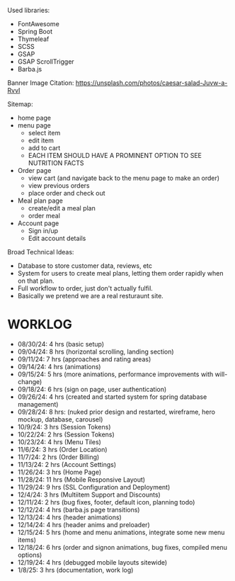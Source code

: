Used libraries: 
* FontAwesome
* Spring Boot
* Thymeleaf
* SCSS
* GSAP
* GSAP ScrollTrigger
* Barba.js

Banner Image Citation:
https://unsplash.com/photos/caesar-salad-Juvw-a-RvvI


Sitemap: 
* home page
* menu page
  * select item
  * edit item
  * add to cart
  * EACH ITEM SHOULD HAVE A PROMINENT OPTION TO SEE NUTRITION FACTS
* Order page
  * view cart (and navigate back to the menu page to make an order)
  * view previous orders
  * place order and check out
* Meal plan page
  * create/edit a meal plan
  * order meal
* Account page
  * Sign in/up
  * Edit account details


Broad Technical Ideas: 
* Database to store customer data, reviews, etc
* System for users to create meal plans, letting them order rapidly when on that plan. 
* Full workflow to order, just don't actually fulfil. 
* Basically we pretend we are a real resturaunt site. 


# WORKLOG

* 08/30/24: 4 hrs (basic setup)
* 09/04/24: 8 hrs (horizontal scrolling, landing section)
* 09/11/24: 7 hrs (approaches and rating areas)
* 09/14/24: 4 hrs (animations)
* 09/15/24: 5 hrs (more animations, performance improvements with will-change)
* 09/18/24: 6 hrs (sign on page, user authentication)
* 09/26/24: 4 hrs (created and started system for spring database management)
* 09/28/24: 8 hrs: (nuked prior design and restarted, wireframe, hero mockup, database, carousel)
* 10/9/24: 3 hrs (Session Tokens)
* 10/22/24: 2 hrs (Session Tokens)
* 10/23/24: 4 hrs (Menu Tiles)
* 11/6/24: 3 hrs (Order Location)
* 11/7/24: 2 hrs (Order Billing)
* 11/13/24: 2 hrs (Account Settings)
* 11/26/24: 3 hrs (Home Page)
* 11/28/24: 11 hrs (Mobile Responsive Layout)
* 11/29/24: 9 hrs (SSL Configuration and Deployment)
* 12/4/24: 3 hrs (Multiitem Support and Discounts)
* 12/11/24: 2 hrs (bug fixes, footer, default icon, planning todo)
* 12/12/24: 4 hrs (barba.js page transitions)
* 12/13/24: 4 hrs (header animations)
* 12/14/24: 4 hrs (header anims and preloader)
* 12/15/24: 5 hrs (home and menu animations, integrate some new menu items)
* 12/18/24: 6 hrs (order and signon animations, bug fixes, compiled menu options)
* 12/19/24: 4 hrs (debugged mobile layouts sitewide)
* 1/8/25: 3 hrs (documentation, work log)